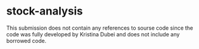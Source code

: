 # stock-analysis

This submission does not contain any references to sourse code since the code was fully developed by Kristina Dubei and does not include any borrowed code.


